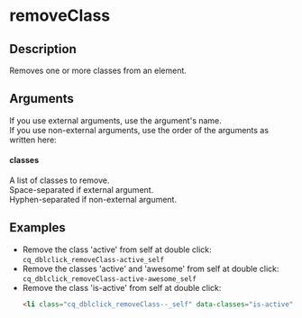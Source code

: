 # removeClass

## Description

Removes one or more classes from an element.

## Arguments

If you use external arguments, use the argument's name.  
If you use non-external arguments, use the order of the arguments as written here:

#### classes

A list of classes to remove.  
Space-separated if external argument.  
Hyphen-separated if non-external argument.


## Examples

- Remove the class 'active' from self at double click: `cq_dblclick_removeClass-active_self`  
- Remove the classes 'active' and 'awesome' from self at double click: `cq_dblclick_removeClass-active-awesome_self`  
- Remove the class 'is-active' from self at double click:  
  ```html  
  <li class="cq_dblclick_removeClass--_self" data-classes="is-active">Menu Item</li>  
  ```